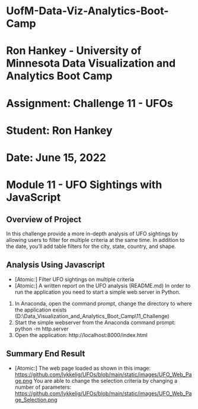# UofM-Data-Viz-Analytics-Boot-Camp
# Ron Hankey - University of Minnesota Data Visualization and Analytics Boot Camp
#                   Assignment: Challenge 11 - UFOs
#                           Student: Ron Hankey
#                           Date: June 15, 2022

# Module 11 - UFO Sightings with JavaScript

## Overview of Project
In this challenge provide a more in-depth analysis of UFO sightings by allowing users to filter for multiple criteria at the same time. In addition to the date, you’ll add table filters for the city, state, country, and shape.

## Analysis Using Javascript
* [Atomic:] Filter UFO sightings on multiple criteria
* [Atomic:] A written report on the UFO analysis (README.md)
In order to run the application you need to start a simple web server in Python. 
1. In Anaconda, open the command prompt, change the directory to where the application exists (D:\Data_Visualization_and_Analytics_Boot_Camp\11_Challenge)
2. Start the simple webserver from the Anaconda command prompt: python -m http.server
3. Open the application: http://localhost:8000/index.html

## Summary  End Result
* [Atomic:] The web page loaded as shown in this image: https://github.com/lykkelig/UFOs/blob/main/static/images/UFO_Web_Page.png
You are able to change the selection criteria by changing a number of parameters: https://github.com/lykkelig/UFOs/blob/main/static/images/UFO_Web_Page_Selection.png